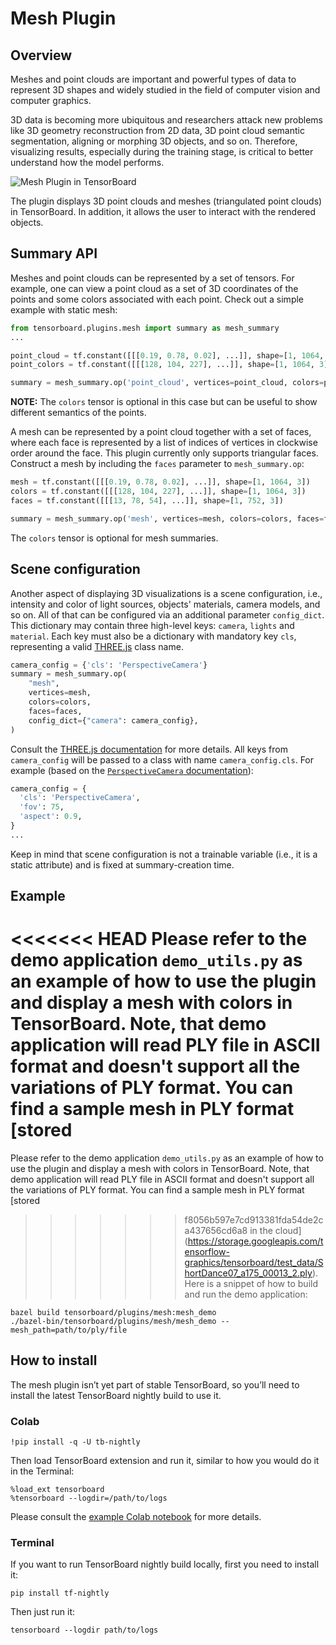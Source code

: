 # Mesh Plugin

## Overview

Meshes and point clouds are important and powerful types of data to represent 
3D shapes and widely studied in the field of computer vision and computer 
graphics.

3D data is becoming more ubiquitous and researchers attack new problems like
3D geometry reconstruction from 2D data, 3D point cloud semantic segmentation,
aligning or morphing 3D objects, and so on. Therefore, visualizing results,
especially during the training stage, is critical to better understand how
the model performs.

![Mesh Plugin in TensorBoard](
https://storage.googleapis.com/tensorflow-graphics/git/readme/tensorboard_plugin.png)

The plugin displays 3D point clouds and meshes (triangulated point
clouds) in TensorBoard. In addition, it allows the user to
interact with the rendered objects.

## Summary API

Meshes and point clouds can be represented by a set of tensors. For
example, one can view a point cloud as a set of 3D coordinates of the points 
and some colors associated with each point. Check out a simple example with 
static mesh:

```python
from tensorboard.plugins.mesh import summary as mesh_summary
...

point_cloud = tf.constant([[[0.19, 0.78, 0.02], ...]], shape=[1, 1064, 3])
point_colors = tf.constant([[[128, 104, 227], ...]], shape=[1, 1064, 3])

summary = mesh_summary.op('point_cloud', vertices=point_cloud, colors=point_colors)
```

**NOTE:** The `colors` tensor is optional in this case but can be useful to 
show different semantics of the points.

A mesh can be represented by a point cloud together with a set of faces,
where each face is represented by a list of indices of vertices in
clockwise order around the face. This plugin currently only supports
triangular faces. Construct a mesh by including the `faces` parameter to
`mesh_summary.op`:

```python
mesh = tf.constant([[[0.19, 0.78, 0.02], ...]], shape=[1, 1064, 3])
colors = tf.constant([[[128, 104, 227], ...]], shape=[1, 1064, 3])
faces = tf.constant([[[13, 78, 54], ...]], shape=[1, 752, 3])

summary = mesh_summary.op('mesh', vertices=mesh, colors=colors, faces=faces)
```

The `colors` tensor is optional for mesh summaries.

## Scene configuration

Another aspect of displaying 3D visualizations is a scene configuration, i.e.,
intensity and color of light sources, objects' materials, camera models, and so
on. All of that can be configured via an additional parameter `config_dict`.
This dictionary may contain three high-level keys: `camera`, `lights` and
`material`. Each key must also be a dictionary with mandatory key `cls`,
representing a valid [THREE.js](https://threejs.org) class name.

```python
camera_config = {'cls': 'PerspectiveCamera'}
summary = mesh_summary.op(
    "mesh",
    vertices=mesh,
    colors=colors,
    faces=faces,
    config_dict={"camera": camera_config},
)
```

Consult the [THREE.js documentation](https://threejs.org/docs/index.html#manual/en/introduction/Creating-a-scene) for more details.
All keys from `camera_config` will be passed to a class with name
`camera_config.cls`. For example (based on the
[`PerspectiveCamera` documentation](https://threejs.org/docs/index.html#api/en/cameras/PerspectiveCamera)):

```python
camera_config = {
  'cls': 'PerspectiveCamera',
  'fov': 75,
  'aspect': 0.9,
}
...
```

Keep in mind that scene configuration is not a trainable variable (i.e., it is 
a static attribute) and is fixed at summary-creation time.

## Example

<<<<<<< HEAD
Please refer to the demo application `demo_utils.py` as an example of how to
use the plugin and display a mesh with colors in TensorBoard. Note, that demo
application will read PLY file in ASCII format and doesn't support all
the variations of PLY format. You can find a sample mesh in PLY format [stored
=======
Please refer to the demo application `demo_utils.py` as an example of how to 
use the plugin and display a mesh with colors in TensorBoard. Note, that demo 
application will read PLY file in ASCII format and doesn't support all 
the variations of PLY format. You can find a sample mesh in PLY format [stored 
>>>>>>> f8056b597e7cd913381fda54de2ca437656cd6a8
in the cloud](https://storage.googleapis.com/tensorflow-graphics/tensorboard/test_data/ShortDance07_a175_00013_2.ply).
Here is a snippet of how to build and run the demo application:

```
bazel build tensorboard/plugins/mesh:mesh_demo
./bazel-bin/tensorboard/plugins/mesh/mesh_demo --mesh_path=path/to/ply/file
```

## How to install

The mesh plugin isn’t yet part of stable TensorBoard, so you’ll need to 
install the latest TensorBoard nightly build to use it.

### Colab

```
!pip install -q -U tb-nightly
```

Then load TensorBoard extension and run it, similar to how you would do it in the Terminal:

```
%load_ext tensorboard
%tensorboard --logdir=/path/to/logs
```

Please consult the [example Colab notebook](https://colab.research.google.com/github/tensorflow/tensorboard/blob/master/tensorboard/plugins/mesh/Mesh_Plugin_Tensorboard.ipynb) for more details.

### Terminal

If you want to run TensorBoard nightly build locally, first you need to install it:

```shell
pip install tf-nightly
```

Then just run it:

```shell
tensorboard --logdir path/to/logs
```